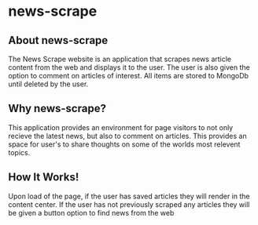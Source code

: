# news-scrape

## About news-scrape

The News Scrape website is an application that scrapes news article content from the web and displays it to the user. The user is also given the option to comment on articles of interest. All items are stored to MongoDb until deleted by the user. 

## Why news-scrape?

This application provides an environment for page visitors to not only recieve the latest news, but also to comment on articles. This provides an space for user's to share thoughts on some of the worlds most relevent topics. 

## How It Works!

Upon load of the page, if the user has saved articles they will render in the content center. If the user has not previously scraped any articles they will be given a button option to find news from the web

